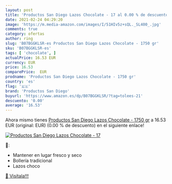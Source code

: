 ```yaml
---
layout: post
title: 'Productos San Diego Lazos Chocolate - 17 al 0.00 % de descuento'
date: 2021-02-24 04:29:20
image: 'https://m.media-amazon.com/images/I/51HIv5z+sQL._SL400_.jpg'
comments: true
category: ofertas
author: ring
slug: 'B07BGGKLSR-es Productos San Diego Lazos Chocolate - 1750 gr'
sku: 'B07BGGKLSR-es'
tags: [ 'chocolate', ]
actualPrice: 16.53 EUR
currency: EUR
price: 16.53
comparePrice:  EUR
prodname: 'Productos San Diego Lazos Chocolate - 1750 gr'
country: 'es'
flag: '🇪🇸'
brand: 'Productos San Diego'
buyurl: 'https://www.amazon.es/dp/B07BGGKLSR/?tag=tolees-21'
descuento: '0.00'
average: '16.53'
---
```


Ahora mismo tienes [Productos San Diego Lazos Chocolate - 1750 gr](https://www.amazon.es/dp/B07BGGKLSR/?tag=tolees-21) a 16.53 EUR (original:  EUR) (0.00 %  de descuento) en el siguiente enlace!

[![Productos San Diego Lazos Chocolate - 17](https://m.media-amazon.com/images/I/51HIv5z+sQL._SL400_.jpg)](https://www.amazon.es/dp/B07BGGKLSR/?tag=tolees-21)

🔎:

- Mantener en lugar fresco y seco
- Bollería tradicional
- Lazos choco

[🛒 Visítala!!!](https://www.amazon.es/dp/B07BGGKLSR/?tag=tolees-21)
